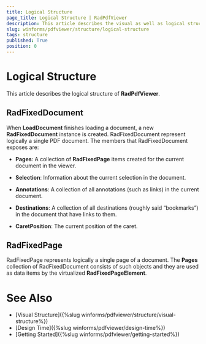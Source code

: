 ```yaml
---
title: Logical Structure
page_title: Logical Structure | RadPdfViewer
description: This article describes the visual as well as logical structure of the control.
slug: winforms/pdfviewer/structure/logical-structure
tags: structure
published: True
position: 0
---
```


# Logical Structure

This article describes the logical structure of __RadPdfViewer__.

## RadFixedDocument

When __LoadDocument__ finishes loading a document, a new __RadFixedDocument__ instance is created. RadFixedDocument represent logically a single PDF document. The members that RadFixedDocument exposes are:

* __Pages__: A collection of __RadFixedPage__ items created for the current document in the viewer.

* __Selection__: Information about the current selection in the document.

* __Annotations__: A collection of all annotations (such as links) in the current document.

* __Destinations__: A collection of all destinations (roughly said “bookmarks”) in the document that have links to them.

* __CaretPosition__: The current position of the caret.

## RadFixedPage

RadFixedPage represents logically a single page of a document. The __Pages__ collection of RadFixedDocument consists of such objects and they are used as data items by the virtualized __RadFixedPageElement__.

# See Also

* [Visual Structure]({%slug winforms/pdfviewer/structure/visual-structure%})
* [Design Time]({%slug winforms/pdfviewer/design-time%})
* [Getting Started]({%slug winforms/pdfviewer/getting-started%})